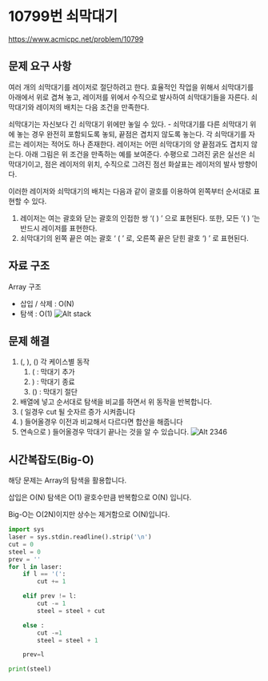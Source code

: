 # **10799번 쇠막대기**
https://www.acmicpc.net/problem/10799
## **문제 요구 사항**
여러 개의 쇠막대기를 레이저로 절단하려고 한다. 효율적인 작업을 위해서 쇠막대기를 아래에서 위로 겹쳐 놓고, 레이저를 위에서 수직으로 발사하여 쇠막대기들을 자른다. 쇠막대기와 레이저의 배치는 다음 조건을 만족한다.

쇠막대기는 자신보다 긴 쇠막대기 위에만 놓일 수 있다. - 쇠막대기를 다른 쇠막대기 위에 놓는 경우 완전히 포함되도록 놓되, 끝점은 겹치지 않도록 놓는다.
각 쇠막대기를 자르는 레이저는 적어도 하나 존재한다.
레이저는 어떤 쇠막대기의 양 끝점과도 겹치지 않는다. 
아래 그림은 위 조건을 만족하는 예를 보여준다. 수평으로 그려진 굵은 실선은 쇠막대기이고, 점은 레이저의 위치, 수직으로 그려진 점선 화살표는 레이저의 발사 방향이다.                                          

이러한 레이저와 쇠막대기의 배치는 다음과 같이 괄호를 이용하여 왼쪽부터 순서대로 표현할 수 있다.

1. 레이저는 여는 괄호와 닫는 괄호의 인접한 쌍 ‘( ) ’ 으로 표현된다. 또한, 모든 ‘( ) ’는 반드시 레이저를 표현한다.
2. 쇠막대기의 왼쪽 끝은 여는 괄호 ‘ ( ’ 로, 오른쪽 끝은 닫힌 괄호 ‘) ’ 로 표현된다. 

## **자료 구조**
Array 구조 
* 삽입 / 삭제 : O(N)
* 탐색 : O(1)
![Alt stack](/img/array.png)

## **문제 해결**
1. (, ), () 각 케이스별 동작
   1. ( : 막대기 추가
   2. ) : 막대기 종료
   3. () : 막대기 절단
2. 배열에 넣고 순서대로 탐색을 비교를 하면서 위 동작을 반복합니다. 
3. ( 일경우 cut 될 숫자르 증가 시켜줍니다
4. ) 들어올경우 이전과 비교해서 다르다면 합산을 해줍니다
5. 연속으로 ) 들어올경우 막대기 끝나는 것을 알 수 있습니다.
![Alt 2346](/img/쇠막대기.png)

## **시간복잡도(Big-O)**
해당 문제는 Array의 탐색을 활용합니다.

삽입은 O(N) 탐색은 O(1) 괄호수만큼 반복함으로 O(N) 입니다.

Big-O는 O(2N)이지만 상수는 제거함으로 O(N)입니다.


```python
import sys
laser = sys.stdin.readline().strip('\n')
cut = 0
steel = 0
prev = ''
for l in laser:
    if l == '(':
        cut += 1

    elif prev != l:
        cut -= 1
        steel = steel + cut

    else :
        cut -=1
        steel = steel + 1

    prev=l

print(steel)

```